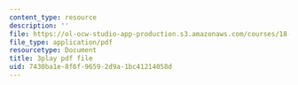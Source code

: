 ```yaml
---
content_type: resource
description: ''
file: https://ol-ocw-studio-app-production.s3.amazonaws.com/courses/18-01sc-single-variable-calculus-fall-2010/7430ba1e8f6f96592d9a1bc41214058d_QEBkT-Pgqos.pdf
file_type: application/pdf
resourcetype: Document
title: 3play pdf file
uid: 7430ba1e-8f6f-9659-2d9a-1bc41214058d
---
```

